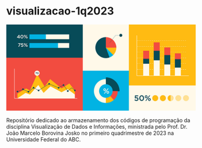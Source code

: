 # visualizacao-1q2023

![Representation of data visualization](./imagens/613158262dde4943a51937aa_data%20visualization%20tips_blog%20hero.jpg)

Repositório dedicado ao armazenamento dos códigos de programação da disciplina Visualização de Dados e Informações, ministrada pelo Prof. Dr. João Marcelo Borovina Josko no primeiro quadrimestre de 2023 na Universidade Federal do ABC.